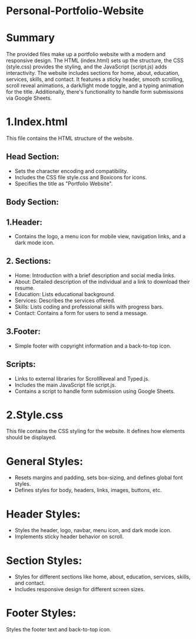 # Personal-Portfolio-Website

# Summary
The provided files make up a portfolio website with a modern and responsive design. The HTML (index.html) sets up the structure, the CSS (style.css) provides the styling, and the JavaScript (script.js) adds interactivity. The website includes sections for home, about, education, services, skills, and contact. It features a sticky header, smooth scrolling, scroll reveal animations, a dark/light mode toggle, and a typing animation for the title. Additionally, there's functionality to handle form submissions via Google Sheets.


# 1.Index.html
This file contains the HTML structure of the website.

## Head Section:
* Sets the character encoding and compatibility.
* Includes the CSS file style.css and Boxicons for icons.
* Specifies the title as "Portfolio Website".

## Body Section:

## 1.Header:
* Contains the logo, a menu icon for mobile view, navigation links, and a dark mode icon.

## 2. Sections:
* Home: Introduction with a brief description and social media links.
* About: Detailed description of the individual and a link to download their resume.
* Education: Lists educational background.
* Services: Describes the services offered.
* Skills: Lists coding and professional skills with progress bars.
* Contact: Contains a form for users to send a message.

## 3.Footer: 
* Simple footer with copyright information and a back-to-top icon.

## Scripts:
* Links to external libraries for ScrollReveal and Typed.js.
* Includes the main JavaScript file script.js.
* Contains a script to handle form submission using Google Sheets.



# 2.Style.css
This file contains the CSS styling for the website. It defines how elements should be displayed.

# General Styles:
* Resets margins and padding, sets box-sizing, and defines global font styles.
* Defines styles for body, headers, links, images, buttons, etc.

# Header Styles:
* Styles the header, logo, navbar, menu icon, and dark mode icon.
* Implements sticky header behavior on scroll.

# Section Styles:
* Styles for different sections like home, about, education, services, skills, and contact.
* Includes responsive design for different screen sizes.

# Footer Styles:

Styles the footer text and back-to-top icon.
